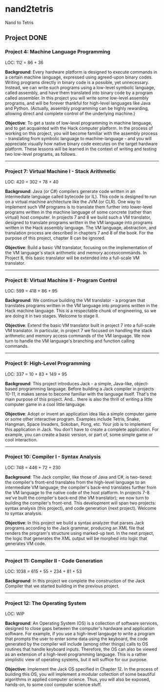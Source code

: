 # nand2tetris
 Nand to Tetris

## Project DONE

### Project 4: Machine Language Programming

LOC: 112 = 86 + 36

**Background**:
Every hardware platform is designed to execute commands in a certain machine language, expressed using agreed-upon binary codes. Writing programs directly in binary code is a possible, yet unnecessary. Instead, we can write such programs using a low-level symbolic language, called assembly, and have them translated into binary code by a program called assembler. In this project you will write some low-level assembly programs, and will be forever thankful for high-level languages like Java and Python. (Actually, assembly programming can be highly rewarding, allowing direct and complete control of the underlying machine.)

**Objective**:
To get a taste of low-level programming in machine language, and to get acquainted with the Hack computer platform. In the process of working on this project, you will become familiar with the assembly process - translating from symbolic language to machine-language - and you will appreciate visually how native binary code executes on the target hardware platform. These lessons will be learned in the context of writing and testing two low-level programs, as follows.

---

### Project 7: Virtual Machine I - Stack Arithmetic

LOC: 420 = 302 + 78 + 40

**Background**:
Java (or C#) compilers generate code written in an intermediate language called bytecode (or IL). This code is designed to run on a virtual machine architecture like the JVM (or CLR). One way to implement such VM programs is to translate them further into lower-level programs written in the machine language of some concrete (rather than virtual) host computer. In projects 7 and 8 we build such a VM translator, designed to translate programs written in the VM language into programs written in the Hack assembly language. The VM language, abstraction, and translation process are described in chapters 7 and 8 of the book. For the purpose of this project, chapter 8 can be ignored.

**Objective**:
Build a basic VM translator, focusing on the implementation of the VM language's stack arithmetic and memory accesscommands. In Project 8, this basic translator will be extended into a full-scale VM translator.

---

### Project 8: Virtual Machine II - Program Control

LOC: 599 = 418 + 86 + 95

**Background**:
We continue building the VM translator - a program that translates programs written in the VM language into programs written in the Hack machine language. This is a respectable chunk of engineering, so we are doing it in two stages. Welcome to stage II.

**Objective**:
Extend the basic VM translator built in project 7 into a full-scale VM translator. In particular, in project 7 we focused on handling the stack arithmetic and memory access commands of the VM language. We now turn to handle the VM language's branching and function calling commands.

---

### Project 9: High-Level Programming

LOC: 337 = 10 + 83 + 149 + 95

**Background**:
This project introduces Jack - a simple, Java-like, object-based programming language. Before building a Jack compiler in projects 10-11, it makes sense to become familiar with the language itself. That's the main purpose of this project. And... there is also the thrill of writing a little computer game in a cool little language.

**Objective**:
Adopt or invent an application idea like a simple computer game or some other interactive program. Examples include Tetris, Snake, Hangman, Space Invaders, Sokoban, Pong, etc. Your job is to implement this application in Jack. You don't have to create a complete application. For example, you can create a basic version, or part of, some simple game or cool interaction.

---

### Project 10: Compiler I - Syntax Analysis

LOC: 748 = 446 + 72 + 230

**Background**:
The Jack compiler, like those of Java and C#, is two-tiered: the compiler's front-end translates from the high-level language to an intermediate VM language; the compiler's back-end translates further from the VM language to the native code of the host platform. In projects 7-8 we've built the compiler's back-end (the VM translator); we now turn to building the compiler's front-end. This development will span two projects: syntax analysis (this project), and code generation (next project). Welcome to syntax analysis.

**Objective**:
In this project we build a syntax analyzer that parses Jack programs according to the Jack grammar, producing an XML file that renders the program's structure using marked-up text. In the next project, the logic that generates the XML output will be morphed into logic that generates VM code.

---

### Project 11: Compiler II - Code Generation

LOC: 1038 = 615 + 55 + 234 + 81 + 53

**Background**:
In this project we complete the construction of the Jack Compiler that we started building in the previous project.

---

### Project 12: The Operating System

LOC: WIP

**Background**:
An Operating System (OS) is a collection of software services, designed to close gaps between the computer's hardware and application software. For example, if you use a high-level langauge to write a program that prompts the user to enter some data using the keyboard, the code generated by the compiler will include (among other things) calls to OS routines that handle keyboard inputs. Therefore, the OS can also be viewed as an extension of a high-level programming language. This is a rather simplistic view of operating systems, but it will suffice for our purpose.

**Objective**:
Implement the Jack OS specified in Chapter 12. In the process of building this OS, you will implement a modular collection of some beautiful algorithms in applied computer science. Thus, you will also be exposed, hands-on, to some cool computer science stuff.